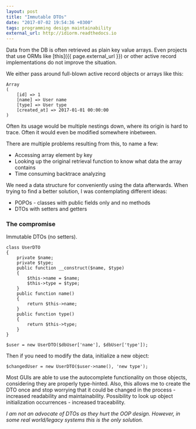 ```yaml
---
layout: post
title: "Immutable DTOs"
date: "2017-07-02 19:54:36 +0300"
tags: programming design maintainability
external_url: http://idiorm.readthedocs.io
---
```


Data from the DB is often retrieved as plain key value arrays. Even projects that use ORMs like [this]({{ page.external_url }}) or other active record implementations do not improve the situation.

We either pass around full-blown active record objects or arrays like this:
```
Array
(
    [id] => 1
    [name] => User name
    [type] => User type
    [created_at] => 2017-01-01 00:00:00
)
```

Often its usage would be multiple nestings down, where its origin is hard to trace. Often it would even be modified somewhere inbetween.

There are multiple problems resulting from this, to name a few:
* Accessing array element by key
* Looking up the original retrieval function to know what data the array contains
* Time consuming backtrace analyzing

We need a data structure for conveniently using the data afterwards. When trying to find a better solution, I was contemplating different ideas:
* POPOs - classes with public fields only and no methods
* DTOs with setters and getters

### The compromise

Immutable DTOs (no setters).

```
class UserDTO
{
    private $name;
    private $type;
    public function __construct($name, $type)
    {
        $this->name = $name;
        $this->type = $type;
    }
    public function name()
    {
        return $this->name;
    }
    public function type()
    {
        return $this->type;
    }
}

$user = new UserDTO($dbUser['name'], $dbUser['type']);
```

Then if you need to modify the data, initialize a new object:
```
$changedUser = new UserDTO($user->name(), 'new type');
```

Most GUIs are able to use the autocomplete functionality on those objects, considering they are properly type-hinted. Also, this allows me to create the DTO once and stop worrying that it could be changed in the process - increased readability and maintainability. Possibility to look up object initialization occurrences - increased traceability.

*I am not an advocate of DTOs as they hurt the OOP design. However, in some real world/legacy systems this is the only solution.*
